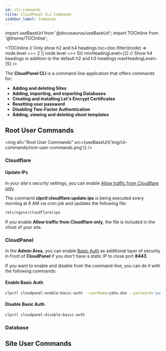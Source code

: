 ```yaml
---
id: cli-commands
title: CloudPanel CLI Commands
sidebar_label: Commands
---
```


import useBaseUrl from '@docusaurus/useBaseUrl';
import TOCInline from '@theme/TOCInline';

<TOCInline
  // Only show h2 and h4 headings
  toc={toc.filter((node) => node.level === 2 || node.level === 5)}
  minHeadingLevel={2}
  // Show h4 headings in addition to the default h2 and h3 headings
  maxHeadingLevel={5}
/>

The **CloudPanel CLI** is a command-line application that offers commands for:

- **Adding and deleting Sites**
- **Adding, importing, and exporting Databases**
- **Creating and installing Let's Encrypt Certificates**
- **Resetting user password**
- **Disabling Two-Factor Authentication**
- **Adding, viewing and deleting vhost templates**

## Root User Commands

<img alt="Root User Commands" src={useBaseUrl('img/cli-commands/root-user-commands.png')} />

### Cloudflare

#### Update IPs

In your site's security settings, you can enable [Allow traffic from Cloudflare only](../../frontend-area/security/#cloudflare).

The command **clpctl cloudflare:update:ips** is being executed every morning at 6 AM via cron job and updates the following file:

```bash
/etc/nginx/cloudflare/ips
```

If you enable **Allow traffic from Cloudflare only**, the file is included in the vhost of your site.

### CloudPanel

In the **Admin Area**, you can enable [Basic Auth](../../admin-area/security/#basic-auth) as additional layer of security in front of **CloudPanel** if you don't have a static IP to close port **8443**.

If you want to enable and disable from the command-line, you can do it with the following commands:

#### Enable Basic Auth

```bash
clpctl cloudpanel:enable:basic-auth --userName=john.doe --password='password123'
```

#### Disable Basic Auth

```bash
clpctl cloudpanel:disable:basic-auth
```

### Database

## Site User Commands